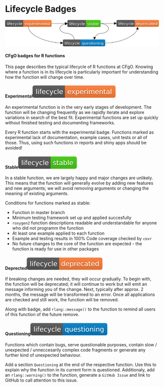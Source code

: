 # Lifecycle Badges

![CFgO Lifecycle Stages](.gitbook/assets/bild1.png)

#### CFgO badges for R functions <a id="api"></a>

This page describes the typical lifecycle of R functions at CFgO. Knowing where a function is in its lifecycle is particularly important for understanding how the function will change over time.

#### Experimental![](.gitbook/assets/lifecycle-experimental.svg) <a id="experimental"></a>

An experimental function is in the very early stages of development. The function will be changing frequently as we rapidly iterate and explore variations in search of the best fit. Experimental functions are set up quickly without finished testing and documenting frameworks.

Every R function starts with the experimental badge. Functions marked as experimental lack of documentation, example cases, unit tests or all of those. Thus, using such functions in reports and shiny apps should be avoided!

#### Stable![](.gitbook/assets/lifecycle-stable.svg) <a id="stable"></a>

In a stable function, we are largely happy and major changes are unlikely. This means that the function will generally evolve by adding new features and new arguments; we will avoid removing arguments or changing the meaning of existing arguments.

Conditions for functions marked as stable:

* Function in master branch
* Minimum testing framework set up and applied succesfully
* `roxygen2` function descriptions readable and understandable for anyone who did not programm the function
* At least one example applied to each function
* Example and testing results in 100% Code coverage checked by `covr`
* No future changes to the core of the function are expected - the function is ready for use in other packages

#### Deprected![](.gitbook/assets/lifecycle-deprecated%20%281%29.svg) <a id="archived"></a>

If breaking changes are needed, they will occur gradually. To begin with, the function will be deprecated; it will continue to work but will emit an message informing you of the change. Next, typically after approx. 2 months, the message will be transformed to an error. Once all applications are checked and still work, the function will be removed.

Along with badge, add `rlang::message()` to the function to remind all users of this function of the future remove. 

#### Questioning![](.gitbook/assets/lifecycle-questioning.svg) <a id="questioning"></a>

Functions which contain bugs, serve questionable purposes, contain slow / unexpected / unneccesarily complex code fragments or generate any further kind of unexpected behaviour.

Add a section `Questioning` at the end of the respective function. Use this to explain why the function in its current form is questioned. Additionaly, add an `rlang::warning()` to the function, generate a `GitHub Issue` and link to GitHub to call attention to this issue.

